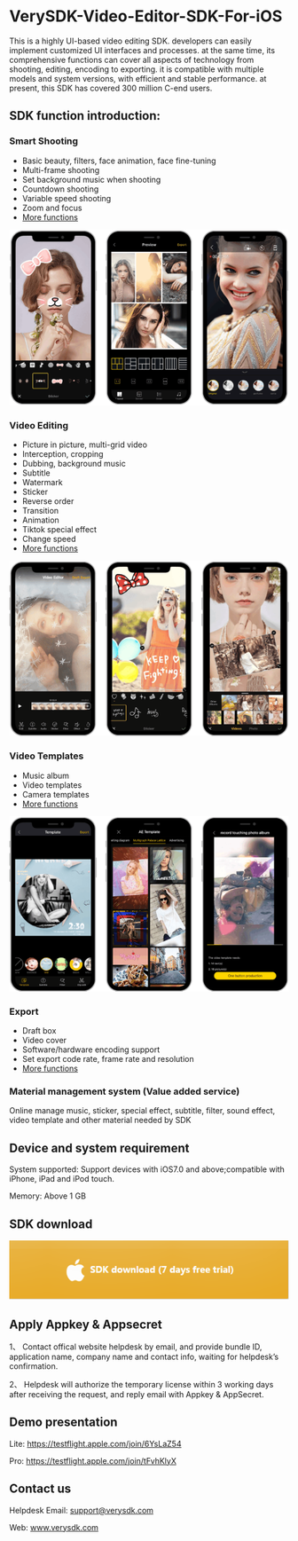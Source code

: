 # VerySDK-Video-Editor-SDK-For-iOS
This is a highly UI-based video editing SDK.   developers can easily implement customized UI interfaces and processes. at the same   time, its comprehensive functions can cover all aspects of technology from shooting,   editing, encoding to exporting. it is compatible with multiple models and system   versions, with efficient and stable performance. at present, this SDK has covered   300 million C-end users.

## SDK function introduction:
### Smart Shooting
* Basic beauty, filters, face animation, face fine-tuning
* Multi-frame shooting
* Set background music when shooting
* Countdown shooting
* Variable speed shooting
* Zoom and focus
* [More functions](http://www.verysdk.com/function.html)

[![](https://github.com/Terrydaixg/VerySDK-Video-Editor-SDK-For-Android/blob/main/Photos/Shooting.png)](http://www.verysdk.com)

### Video Editing
* Picture in picture, multi-grid video
* Interception, cropping
* Dubbing, background music
* Subtitle
* Watermark
* Sticker
* Reverse order
* Transition
* Animation
* Tiktok special effect
* Change speed
* [More functions](http://www.verysdk.com/function.html)

[![](https://github.com/Terrydaixg/VerySDK-Video-Editor-SDK-For-Android/blob/main/Photos/Editing.png)](http://www.verysdk.com)

### Video Templates
* Music album
* Video templates
* Camera templates
* [More functions](http://www.verysdk.com/function.html)

[![](https://github.com/Terrydaixg/VerySDK-Video-Editor-SDK-For-Android/blob/main/Photos/Template.png)](http://www.verysdk.com)

### Export
* Draft box
* Video cover
* Software/hardware encoding support
* Set export code rate, frame rate and resolution
* [More functions](http://www.verysdk.com/function.html)

### Material management system (Value added service)
Online manage music, sticker, special effect, subtitle, filter, sound effect, video template and other material needed by SDK

## Device and system requirement
System supported: Support devices with iOS7.0 and above;compatible with iPhone, iPad and iPod touch.

Memory: Above 1 GB

## SDK download
[![](https://github.com/Terrydaixg/VerySDK-Video-Editor-SDK-For-Android/blob/main/Photos/iOS_download.png)](http://www.verysdk.com/document.html)

## Apply Appkey & Appsecret
1、	Contact offical website helpdesk by email, and provide bundle ID, application name, company name and contact info, waiting for helpdesk’s confirmation.

2、	Helpdesk will authorize the temporary license within 3 working days after receiving the request, and reply email with Appkey & AppSecret. 

## Demo presentation
Lite: https://testflight.apple.com/join/6YsLaZ54

Pro:  https://testflight.apple.com/join/tFvhKlyX

## Contact us
Helpdesk Email: support@verysdk.com

Web:   www.verysdk.com

